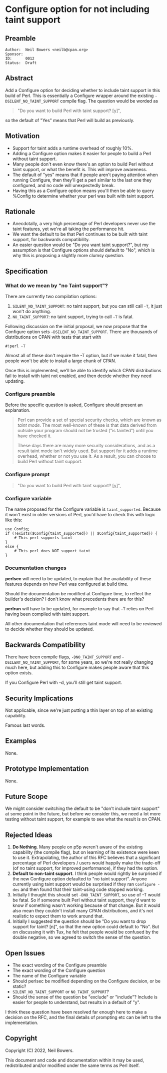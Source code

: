 # Configure option for not including taint support

## Preamble

    Author:  Neil Bowers <neilb@cpan.org>
    Sponsor:
    ID:      0012
    Status:  Draft


## Abstract

Add a Configure option for deciding whether to include taint support
in this build of Perl.
This is essentially a Configure wrapper
around the existing `-DSILENT_NO_TAINT_SUPPORT` compile flag.
The question would be worded as

> "Do you want to build Perl with taint support? [y]",

so the default of "Yes" means that Perl will build as previously.

## Motivation

* Support for taint adds a runtime overhead of roughly 10%.
* Adding a Configure option makes it easier for people to build a
  Perl without taint support.
* Many people don't even know there's an option to build Perl without
  taint support, or what the benefit is.
  This will improve awareness.
* The default of "yes" means that if people aren't paying attention
  when running Configure, then they'll get a perl similar to the last
  one they configured, and no code will unexpectedly break.
* Having this as a Configure option means you'll then be able to
  query %Config to determine whether your
  perl was built with taint support.

## Rationale

* Anecdotally, a very high percentage of Perl developers never use
  the taint features, yet we're all taking the performance hit.
* We want the default to be that Perl continues to be built with
  taint support, for backwards compatibility.
* An easier question would be "Do you want taint support?",
  but my assumption is that Configure options should default to "No",
  which is why this is proposing a slightly more clumsy question.

## Specification

### What do we mean by "no Taint support"?

There are currently two compilation options:

1. `SILENT_NO_TAINT_SUPPORT`: no taint support, but you can still call `-T`,
   it just won't do anything.
2. `NO_TAINT_SUPPORT`: no taint support, trying to call `-T` is fatal.

Following discussion on the initial proposal,
we now propose that the Configure option sets `-DSILENT_NO_TAINT_SUPPORT`.
There are thousands of distributions on CPAN with tests that start with

    #!perl -T

Almost all of these don't require the -T option,
but if we make it fatal, then people won't be able to install a large chunk of CPAN.

Once this is implemented, we'll be able to identify which CPAN distributions fail
to install with taint not enabled, and then decide whether they need updating.

### Configure preamble

Before the specific question is asked,
Configure should present an explanation.

> Perl can provide a set of special security checks,
> which are known as *taint mode*.
> The most well-known of these is that data derived from
> outside your program should not be trusted ("is tainted")
> until you have checked it.
>
> These days there are many more security considerations,
> and as a result taint mode isn't widely used.
> But support for it adds a runtime overhead,
> whether or not you use it.
> As a result, you can choose to build Perl without taint support.

### Configure prompt

> "Do you want to build Perl with taint support? [y]",

### Configure variable

The name proposed for the Configure variable is `taint_supported`.
Because it won't exist in older versions of Perl,
you'd have to check this with logic like this:

    use Config;
    if (!exists($Config{taint_supported}) || $Config{taint_supported}) {
        # This perl supports taint
    }
    else {
        # This perl does NOT support taint
    }


### Documentation changes

**perlsec** will need to be updated, to explain that the availability
of these features depends on how Perl was configured at build time.

Should the documentation be modified at Configure time,
to reflect the builder's decision?
I don't know what precedents there are for this?

**perlrun** will have to be updated,
for example to say that `-T` relies on Perl having been compiled
with taint support.

All other documentation that references taint mode will need to be
reviewed to decide whether they should be updated.

## Backwards Compatibility

There have been compile flags, `-DNO_TAINT_SUPPORT` and `-DSILENT_NO_TAINT_SUPPORT`,
for some years, so we're not really changing much here,
but adding this to Configure makes people aware that this option exists.

If you Configure Perl with -d, you'll still get taint support.


## Security Implications

Not applicable, since we're just putting a thin layer on top
of an existing capability.

Famous last words.

## Examples

None.

## Prototype Implementation

None.

## Future Scope

We might consider switching the default to be "don't include taint support"
at some point in the future,
but before we consider this,
we need a lot more testing without taint support,
for example to see what the result is on CPAN.

## Rejected Ideas

1. **Do Nothing**. Many people on p5p weren't aware of the existing capability
   (the compile flag), but on learning of its existence were keen to use it.
   Extrapolating, the author of this RFC believes that a significant
   percentage of Perl developers / users would happily make the trade-off
   (of no taint support, for improved performance), if they had the option.
2. **Default to non-taint support**. I think people would rightly be surprised
   if the new Configure option defaulted to "no taint support".
   Anyone currently using taint support would be surprised if they ran
   `Configure -des` and then found that their taint-using code stopped working.
3. Initially I thought this should set `-DNO_TAINT_SUPPORT`, so use of -T would be fatal.
   So if someone built Perl without taint support, they'd want to know if something
   wasn't working because of that change. But it would also mean they couldn't install
   many CPAN distributions, and it's not realistic to expect them to work around that.
4. Initially I suggested the question should be "Do you want to drop support for taint? [n]",
   so that the new option could default to "No". But on discussing it with Tux, he felt
   that people would be confused by the double negative, so we agreed to switch the sense
   of the question.

## Open Issues

* The exact wording of the Configure preamble
* The exact wording of the Configure question
* The name of the Configure variable
* Should perlsec be modified depending on the Configure decision,
  or be static?
* `SILENT_NO_TAINT_SUPPORT` or `NO_TAINT_SUPPORT`?
* Should the sense of the question be "exclude" or "include"?
  Include is easier for people to understand, but results in a default of "y".

I think these question have been resolved far enough here to make a decision on the RFC,
and the final details of prompting etc can be left to the implementation.

## Copyright

Copyright (C) 2022, Neil Bowers.

This document and code and documentation within it may be used,
redistributed and/or modified under the same terms as Perl itself.

